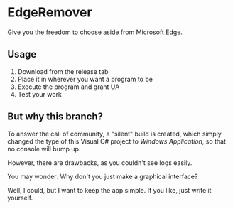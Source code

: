 # EdgeRemover
Give you the freedom to choose aside from Microsoft Edge.

## Usage
1. Download from the release tab
2. Place it in wherever you want a program to be
3. Execute the program and grant UA
4. Test your work

## But why this branch?
To answer the call of community, a "silent" build is created, 
which simply changed the type of this Visual C# project to
_Windows Application_, so that no console will bump up.

However, there are drawbacks, as you couldn't see logs
easily.

You may wonder: Why don't you just make a graphical interface?

Well, I could, but I want to keep the app simple. If you like,
just write it yourself.
